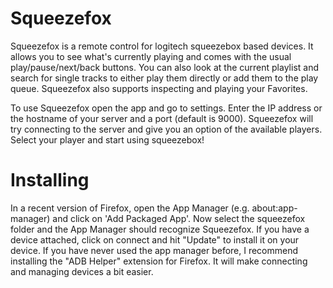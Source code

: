 # Squeezefox
Squeezefox is a remote control for logitech squeezebox based devices. It allows you to see what's currently playing and comes with the usual play/pause/next/back buttons. You can also look at the current playlist and search for single tracks to either play them directly or add them to the play queue. Squeezefox also supports inspecting and playing your Favorites.

To use Squeezefox open the app and go to settings. Enter the IP address or the hostname of your server and a port (default is 9000). Squeezefox will try connecting to the server and give you an option of the available players. Select your player and start using squeezebox!

# Installing
In a recent version of Firefox, open the App Manager (e.g. about:app-manager) and click on 'Add Packaged App'. Now select the squeezefox folder and the App Manager should recognize Squeezefox. If you have a device attached, click on connect and hit "Update" to install it on your device. If you have never used the app manager before, I recommend installing the "ADB Helper" extension for Firefox. It will make connecting and managing devices a bit easier.

